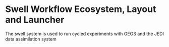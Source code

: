 # Swell Workflow Ecosystem, Layout and Launcher

The swell system is used to run cycled experiments with GEOS and the JEDI data assimilation system
